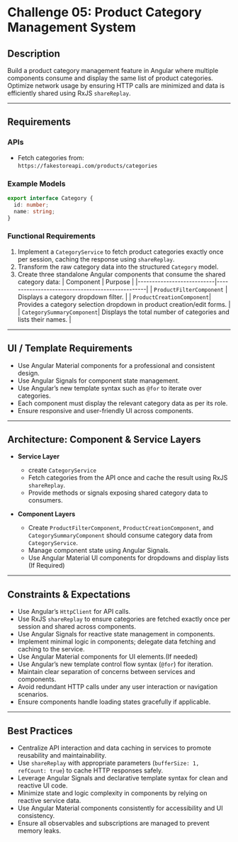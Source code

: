 # Challenge 05: Product Category Management System

## Description

Build a product category management feature in Angular where multiple components consume and display the same list of product categories. Optimize network usage by ensuring HTTP calls are minimized and data is efficiently shared using RxJS `shareReplay`.

---

## Requirements

### APIs

- Fetch categories from:  
  `https://fakestoreapi.com/products/categories`

### Example Models

```ts
export interface Category {
  id: number;
  name: string;
}
```


### Functional Requirements

1. Implement a `CategoryService` to fetch product categories exactly once per session, caching the response using `shareReplay`.
2. Transform the raw category data into the structured `Category` model.
3. Create three standalone Angular components that consume the shared category data:
   | Component                 | Purpose                                           |
   |---------------------------|-------------------------------------------------|
   | `ProductFilterComponent`  | Displays a category dropdown filter.             |
   | `ProductCreationComponent`| Provides a category selection dropdown in product creation/edit forms. |
   | `CategorySummaryComponent`| Displays the total number of categories and lists their names. |

---

## UI / Template Requirements

- Use Angular Material components for a professional and consistent design.
- Use Angular Signals for component state management.
- Use Angular’s new template syntax such as `@for` to iterate over categories.
- Each component must display the relevant category data as per its role.
- Ensure responsive and user-friendly UI across components.

---

## Architecture: Component & Service Layers

- **Service Layer**
  - create `CategoryService`  
  - Fetch categories from the API once and cache the result using RxJS `shareReplay`.  
  - Provide methods or signals exposing shared category data to consumers.

- **Component Layers**  
  - Create `ProductFilterComponent`, `ProductCreationComponent`, and `CategorySummaryComponent` should consume category data from `CategoryService`.  
  - Manage component state using Angular Signals.  
  - Use Angular Material UI components for dropdowns and display lists (If Required)

---

## Constraints & Expectations

- Use Angular’s `HttpClient` for API calls.  
- Use RxJS `shareReplay` to ensure categories are fetched exactly once per session and shared across components.  
- Use Angular Signals for reactive state management in components.  
- Implement minimal logic in components; delegate data fetching and caching to the service.
- Use Angular Material components for UI elements.(If needed)
- Use Angular’s new template control flow syntax (`@for`) for iteration.  
- Maintain clear separation of concerns between services and components.  
- Avoid redundant HTTP calls under any user interaction or navigation scenarios.  
- Ensure components handle loading states gracefully if applicable.

---

## Best Practices

- Centralize API interaction and data caching in services to promote reusability and maintainability.  
- Use `shareReplay` with appropriate parameters (`bufferSize: 1, refCount: true`) to cache HTTP responses safely.  
- Leverage Angular Signals and declarative template syntax for clean and reactive UI code.  
- Minimize state and logic complexity in components by relying on reactive service data.  
- Use Angular Material components consistently for accessibility and UI consistency.  
- Ensure all observables and subscriptions are managed to prevent memory leaks.
